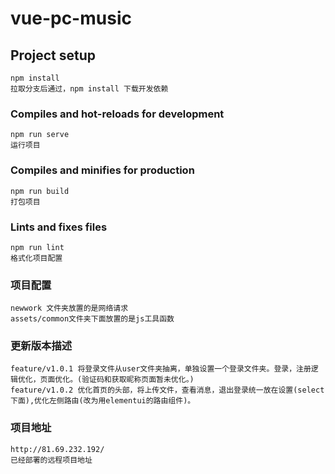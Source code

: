 # vue-pc-music

## Project setup
```
npm install
拉取分支后通过，npm install 下载开发依赖
```

### Compiles and hot-reloads for development
```
npm run serve
运行项目
```

### Compiles and minifies for production
```
npm run build
打包项目
```

### Lints and fixes files
```
npm run lint
格式化项目配置
```

### 项目配置
```
newwork 文件夹放置的是网络请求
assets/common文件夹下面放置的是js工具函数
```


### 更新版本描述
```
feature/v1.0.1 将登录文件从user文件夹抽离，单独设置一个登录文件夹。登录，注册逻辑优化，页面优化。(验证码和获取昵称页面暂未优化。)
feature/v1.0.2 优化首页的头部，将上传文件，查看消息，退出登录统一放在设置(select下面),优化左侧路由(改为用elementui的路由组件)。
```

### 项目地址
```
http://81.69.232.192/
已经部署的远程项目地址
```